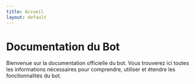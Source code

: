 ```yaml
---
title: Accueil
layout: default
---
```


<div class="mdl-grid">
  <div class="mdl-cell mdl-cell--12-col">
    <h1 class="mdl-typography--display-2">Documentation du Bot</h1>
    <p class="mdl-typography--headline">
      Bienvenue sur la documentation officielle du bot. Vous trouverez ici toutes les informations nécessaires pour comprendre, utiliser et étendre les fonctionnalités du bot.
    </p>
  </div>
</div>
